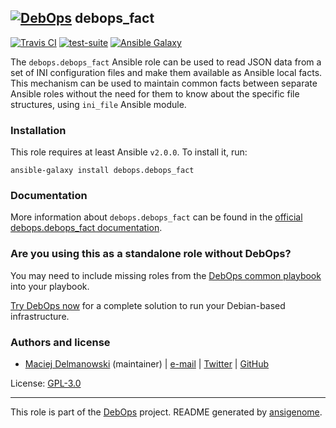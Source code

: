 ## [![DebOps](https://debops.org/images/debops-small.png)](https://debops.org) debops_fact

<!-- This file was generated by Ansigenome. Do not edit this file directly but
     instead have a look at the files in the ./meta/ directory. -->

[![Travis CI](https://img.shields.io/travis/debops/ansible-debops_fact.svg?style=flat)](https://travis-ci.org/debops/ansible-debops_fact)
[![test-suite](https://img.shields.io/badge/test--suite-ansible--debops__fact-blue.svg?style=flat)](https://github.com/debops/test-suite/tree/master/ansible-debops_fact/)
[![Ansible Galaxy](https://img.shields.io/badge/galaxy-debops.debops_fact-660198.svg?style=flat)](https://galaxy.ansible.com/debops/debops_fact)


The `debops.debops_fact` Ansible role can be used to read JSON data from
a set of INI configuration files and make them available as Ansible local
facts. This mechanism can be used to maintain common facts between separate
Ansible roles without the need for them to know about the specific file
structures, using `ini_file` Ansible module.

### Installation

This role requires at least Ansible `v2.0.0`. To install it, run:

```Shell
ansible-galaxy install debops.debops_fact
```

### Documentation

More information about `debops.debops_fact` can be found in the
[official debops.debops_fact documentation](https://docs.debops.org/en/latest/ansible/roles/ansible-debops_fact/docs/).



### Are you using this as a standalone role without DebOps?

You may need to include missing roles from the [DebOps common
playbook](https://github.com/debops/debops-playbooks/blob/master/playbooks/common.yml)
into your playbook.

[Try DebOps now](https://debops.org/) for a complete solution to run your Debian-based infrastructure.





### Authors and license

- [Maciej Delmanowski](https://docs.debops.org/en/latest/debops-keyring/docs/entities.html#debops-keyring-entity-drybjed) (maintainer) | [e-mail](mailto:drybjed@gmail.com) | [Twitter](https://twitter.com/drybjed) | [GitHub](https://github.com/drybjed)

License: [GPL-3.0](https://tldrlegal.com/license/gnu-general-public-license-v3-%28gpl-3%29)

***

This role is part of the [DebOps](https://debops.org/) project. README generated by [ansigenome](https://github.com/nickjj/ansigenome/).
